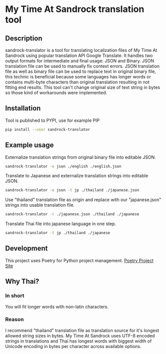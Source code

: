 # My Time At Sandrock translation tool
## Description
sandrock-translator is a tool for translating localization files of My Time At Sandrock using popular translation API Google Translate. It handles two output formats for intermediate and final usage: JSON and Binary. JSON translation file can be used to manually fix context errors. JSON translation file as well as binary file can be used to replace text in original binary file, this technic is beneficial because some languages has longer words or contains multi-byte characters than original translation resulting in not fitting end results. This tool can't change original size of text string in bytes so those kind of workarounds were implemented.
## Installation
Tool is published to PYPI, use for example PIP
```sh
pip install --user sandrock-translator
```
## Example usage
Externalize translation strings from original binary file into editable JSON.
```sh
sandrock-translator -o json ./english ./english.json
```

Translate to Japanese and externalize translation strings into editable JSON.
```sh
sandrock-translator -o json -t jp ./thailand ./japanese.json
```

Use "thailand" translation file as origin and replace with our "japanese.json" strings into usable translation file.
```sh
sandrock-translator -r ./japanese.json ./thailand ./japanese
```

Translate Thai file into japanese language in one step.
```sh
sandrock-translator -t jp ./thailand ./japanese
```
## Development
This project uses Poetry for Python project management. [Poetry Project Site](https://python-poetry.org/)

## Why Thai?
### In short
You will fit longer words with non-latin characters.
### Reason
I recommend "thailand" translation file as translation source for it's longest allowed string sizes in bytes. My Time At Sandrock uses UTF-8 encoded strings in translations and Thai has longest words with biggest width of Unicode encoding in bytes per character across available options.